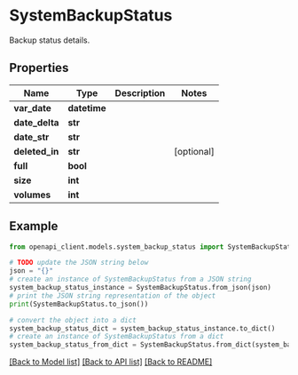 # SystemBackupStatus

Backup status details.

## Properties

Name | Type | Description | Notes
------------ | ------------- | ------------- | -------------
**var_date** | **datetime** |  | 
**date_delta** | **str** |  | 
**date_str** | **str** |  | 
**deleted_in** | **str** |  | [optional] 
**full** | **bool** |  | 
**size** | **int** |  | 
**volumes** | **int** |  | 

## Example

```python
from openapi_client.models.system_backup_status import SystemBackupStatus

# TODO update the JSON string below
json = "{}"
# create an instance of SystemBackupStatus from a JSON string
system_backup_status_instance = SystemBackupStatus.from_json(json)
# print the JSON string representation of the object
print(SystemBackupStatus.to_json())

# convert the object into a dict
system_backup_status_dict = system_backup_status_instance.to_dict()
# create an instance of SystemBackupStatus from a dict
system_backup_status_from_dict = SystemBackupStatus.from_dict(system_backup_status_dict)
```
[[Back to Model list]](../README.md#documentation-for-models) [[Back to API list]](../README.md#documentation-for-api-endpoints) [[Back to README]](../README.md)


